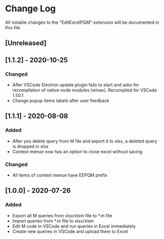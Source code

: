 # Change Log

All notable changes to the "EditExcelPQM" extension will be documented in this file.

## [Unreleased]


## [1.1.2] - 2020-10-25
### Changed
- After VSCode Electron update plugin fails to start and asks for recompilation of native node modules (winax). Recompiled for VSCode 1.50.1
- Change popup items labels after user feedback

## [1.1.1] - 2020-08-08
### Added
- After you delete query from M file and export it to xlsx, a deleted query is dropped in xlsx
- Context menue now has an option to close excel without saving
### Changed
- All items of context menue have EEPQM prefix

## [1.0.0] - 2020-07-26
### Added
- Export all M queries from xlsx/xlsm file to *.m file
- Import queries from *.m file to xlsx/xlsm
- Edit M code in VSCode and run queries in Excel immediately
- Create new queries in VSCode and upload them to Excel

